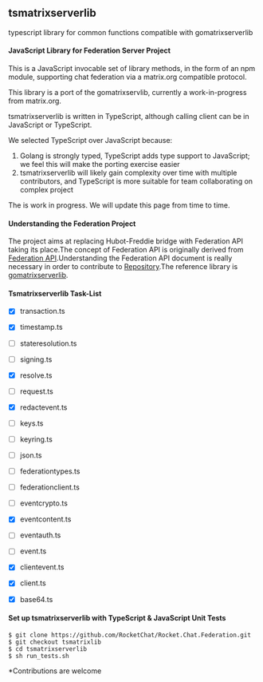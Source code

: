 ## tsmatrixserverlib

typescript library for common functions compatible with gomatrixserverlib

#### JavaScript Library for Federation Server Project

This is a JavaScript invocable set of library methods, in the form of an npm module, supporting chat federation via a matrix.org compatible protocol.

This library is a port of the gomatrixservlib, currently a work-in-progress from matrix.org.

tsmatrixserverlib is written in TypeScript, although calling client can be in JavaScript or TypeScript.

We selected TypeScript over JavaScript because:

1) Golang is strongly typed, TypeScript adds type support to JavaScript; we feel this will make the porting exercise easier
2) tsmatrixserverlib will likely gain complexity over time with multiple contributors, and TypeScript is more suitable for team collaborating on complex project

The is work in progress.  We will update this page from time to time.

#### Understanding the Federation Project

The project aims at replacing Hubot-Freddie bridge with Federation API taking its place.The concept of Federation API is originally derived
from [Federation API](https://matrix.org/docs/spec/r0.0.1/server_server.html).Understanding the Federation API document is really necessary in order to contribute to [Repository](https://github.com/RocketChat/Rocket.Chat.Federation/tree/tsmatrixlib/tsmatrixserverlib).The reference library is [gomatrixserverlib](https://github.com/matrix-org/gomatrixserverlib).

#### Tsmatrixserverlib Task-List

- [x] transaction.ts
- [x] timestamp.ts
- [ ] stateresolution.ts
- [ ] signing.ts
- [x] resolve.ts
- [ ] request.ts
- [x] redactevent.ts
- [ ] keys.ts
- [ ] keyring.ts
- [ ] json.ts
- [ ] federationtypes.ts
- [ ] federationclient.ts
- [ ] eventcrypto.ts
- [x] eventcontent.ts
- [ ] eventauth.ts
- [ ] event.ts
- [x] clientevent.ts
- [x] client.ts
- [x] base64.ts


#### Set up tsmatrixserverlib with TypeScript & JavaScript Unit Tests
```
$ git clone https://github.com/RocketChat/Rocket.Chat.Federation.git
$ git checkout tsmatrixlib
$ cd tsmatrixserverlib
$ sh run_tests.sh
```
*Contributions are welcome
